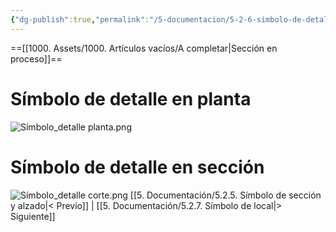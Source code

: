 ```yaml
---
{"dg-publish":true,"permalink":"/5-documentacion/5-2-6-simbolo-de-detalle/","created":"2024-12-27T14:27:42.423-03:00","updated":"2025-01-29T19:34:50.188-03:00"}
---
```


==[[1000. Assets/1000. Artículos vacíos/A completar\|Sección en proceso]]==

# Símbolo de detalle en planta
![Símbolo_detalle planta.png](/img/user/1000.%20Assets/1000.%20Im%C3%A1genes/S%C3%ADmbolo_detalle%20planta.png)

# Símbolo de detalle en sección
![Símbolo_detalle corte.png](/img/user/1000.%20Assets/1000.%20Im%C3%A1genes/S%C3%ADmbolo_detalle%20corte.png)
[[5. Documentación/5.2.5. Símbolo de sección y alzado\|< Previo]] | [[5. Documentación/5.2.7. Símbolo de local\|> Siguiente]]